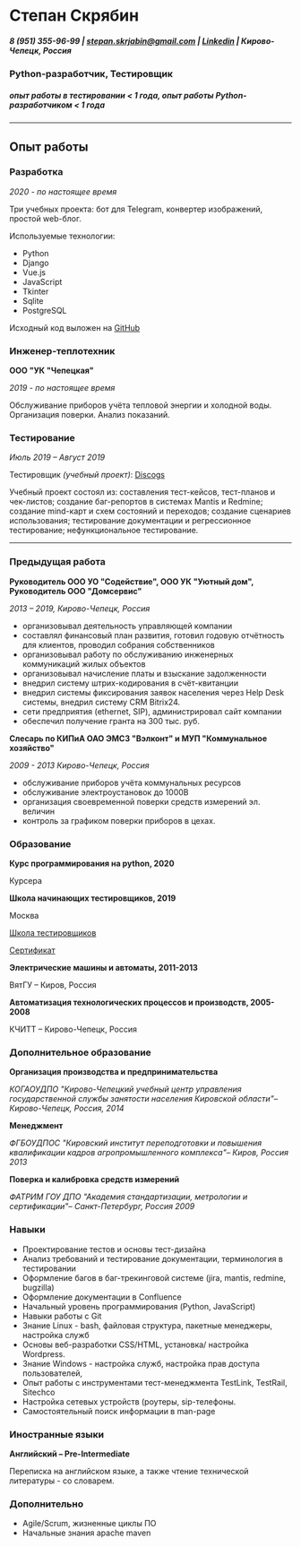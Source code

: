 
# Степан Скрябин #

##### 8 (951) 355-96-99 | <stepan.skrjabin@gmail.com> | [Linkedin](https://www.linkedin.com/in/stepan-skryabin) | Кирово-Чепецк, Россия #####

### Python-разработчик, Тестировщик ###

##### опыт работы в тестировании < 1 года, опыт работы Python-разработчиком < 1 года #####
________________________________________________________________________________________
## Опыт работы ##

### Разработка ###

*2020 - по настоящее время*

Три учебных проекта: бот для Telegram, конвертер изображений, простой web-блог.

Используемые технологии:
- Python
- Django
- Vue.js
- JavaScript
- Tkinter
- Sqlite
- PostgreSQL

Исходный код выложен на [GitHub](https://www.github.com/stepanskryabin)

### Инженер-теплотехник ###

**ООО "УК "Чепецкая"**

*2019 - по настоящее время*

Обслуживание приборов учёта тепловой энергии и холодной воды. Организация поверки. Анализ показаний.

### Тестирование ###

*Июль 2019 – Август 2019*

Тестировщик _(учебный проект)_: [Discogs](https://www.discogs.com)

Учебный проект состоял из: составления тест-кейсов, тест-планов и чек-листов; создание баг-репортов в системах Mantis и Redmine; создание mind-карт и схем состояний и переходов; создание сценариев использования; тестирование документации и регрессионное тестирование; нефункциональное тестирование.

-----------------------------------------------------------------------------------------------------------------

### Предыдущая работа ###

**Руководитель ООО УО "Содействие", ООО УК "Уютный дом", Руководитель ООО "Домсервис"**

*2013 – 2019, Кирово-Чепецк, Россия*

- организовывал деятельность управляющей компании
- составлял финансовый план развития, готовил годовую отчётность для клиентов, проводил собрания собственников
- организовывал работу по обслуживанию инженерных коммуникаций жилых объектов
- организовывал начисление платы и взыскание задолженности
- внедрил систему штрих-кодирования в счёт-квитанции
- внедрил системы фиксирования заявок населения через Help Desk системы, внедрил систему CRM Bitrix24.
- сети предприятия (ethernet, SIP), администрировал сайт компании
- обеспечил получение гранта на 300 тыс. руб.


**Слесарь по КИПиА ОАО ЭМСЗ "Вэлконт" и МУП "Коммунальное хозяйство"**

*2009 - 2013 Кирово-Чепецк, Россия*

- обслуживание приборов учёта коммунальных ресурсов
- обслуживание электроустановок до 1000В
- организация своевременной поверки средств измерений эл. величин
- контроль за графиком поверки приборов в цехах.

### Образование ###

**Курс программирования на python, 2020**

Курсера

**Школа начинающих тестировщиков, 2019**

Москва

[Школа тестировщиков](http://testbase.ru/learn/beginner)

[Сертификат](/certificate.pdf)


**Электрические машины и автоматы, 2011-2013**

ВятГУ – Киров, Россия


**Автоматизация технологических процессов и производств, 2005-2008**

КЧИТТ – Кирово-Чепецк, Россия


### Дополнительное образование ###
**Организация производства и предпринимательства**

*КОГАОУДПО "Кирово-Чепецкий учебный центр управления государственной службы занятости населения Кировской области"– Кирово-Чепецк, Россия, 2014*

**Менеджмент**

*ФГБОУДПОС "Кировский институт переподготовки и повышения квалификации кадров агропромышленного комплекса"– Киров, Россия 2013*

**Поверка и калибровка средств измерений**

*ФАТРИМ ГОУ ДПО "Академия стандартизации, метрологии и сертификации"– Санкт-Петербург, Россия 2009*


### Навыки ###
* Проектирование тестов и основы тест-дизайна
* Анализ требований и тестирование документации, терминология в тестировании
* Оформление багов в баг-трекинговой системе (jira, mantis, redmine, bugzilla)
* Оформление документации в Confluence
* Начальный уровень программирования (Python, JavaScript)
* Навыки работы с Git
* Знание Linux - bash, файловая структура, пакетные менеджеры, настройка служб
* Основы веб-разработки CSS/HTML, установка/ настройка Wordpress.
* Знание Windows - настройка служб, настройка прав доступа пользователей,
* Опыт работы с инструментами тест-менеджмента TestLink, TestRail, Sitechco
* Настройка сетевых устройств (роутеры, sip-телефоны.
* Самостоятельный поиск информации в man-page

### Иностранные языки ###

**Английский – Pre-Intermediate**

Переписка на английском языке, а также чтение технической литературы - со словарем.

### Дополнительно ###

* Agile/Scrum, жизненные циклы ПО
* Начальные знания apache maven
